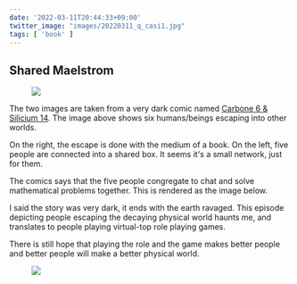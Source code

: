 ```yaml
---
date: '2022-03-11T20:44:33+09:00'
twitter_image: "images/20220311_q_casi1.jpg"
tags: [ 'book' ]
---
```


## Shared Maelstrom

<figure class="banner noborder">
<a href="https://www.ankama-shop.com/en/label-619/2754-mathieu-bablet-carbone-silicium.html"><img src="images/20220311_casi2.jpg" loading="lazy" /></a>
<figcaption>
</figcaption>
</figure>

The two images are taken from a very dark comic named [Carbone 6 & Silicium 14](https://www.ankama-shop.com/en/label-619/2754-mathieu-bablet-carbone-silicium.html). The image above shows six humans/beings escaping into other worlds.

On the right, the escape is done with the medium of a book. On the left, five people are connected into a shared box. It seems it's a small network, just for them.

The comics says that the five people congregate to chat and solve mathematical problems together. This is rendered as the image below.

I said the story was very dark, it ends with the earth ravaged. This episode depicting people escaping the decaying physical world haunts me, and translates to people playing virtual-top role playing games.

There is still hope that playing the role and the game makes better people and better people will make a better physical world.

<figure class="banner noborder">
<a href="https://www.ankama-shop.com/en/label-619/2754-mathieu-bablet-carbone-silicium.html"><img src="images/20220311_casi1.jpg" loading="lazy" /></a>
<figcaption>
</figcaption>
</figure>

